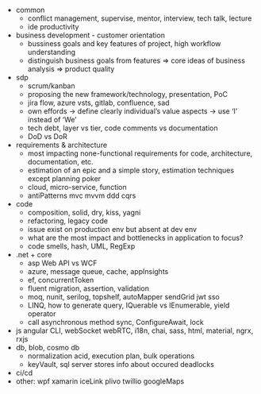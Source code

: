 * common
  * conflict management, supervise, mentor, interview, tech talk, lecture
  * ide productivity
* business development - customer orientation
  * bussiness goals and key features of project, high workflow understanding
  * distinguish business goals from features => core ideas of business analysis => product quality
* sdp
  * scrum/kanban
  * proposing the new framework/technology, presentation, PoC
  * jira flow, azure vsts, gitlab, confluence, sad
  * own effords -> define clearly individual’s value aspects -> use ‘I’ instead of ‘We’
  * tech debt, layer vs tier, code comments vs documentation
  * DoD vs DoR
* requirements & architecture
  * most impacting none-functional requirements for code, architecture, documentation, etc.
  * estimation of an epic and a simple story, estimation techniques except planning poker
  * cloud, micro-service, function
  * antiPatterns mvc mvvm ddd cqrs
* code
  * composition, solid, dry, kiss, yagni
  * refactoring, legacy code
  * issue exist on production env but absent at dev env
  * what are the most impact and bottlenecks in application to focus?
  * code smells, hash, UML, RegExp
* .net + core
  * asp Web API vs WCF
  * azure, message queue, cache, appInsights
  * ef, concurrentToken
  * fluent migration, assertion, validation
  * moq, nunit, serilog, topshelf, autoMapper sendGrid jwt sso
  * LINQ, how to generate query, IQuerable vs IEnumerable, yield operator
  * call asynchronous method sync, ConfigureAwait, lock
* js angular CLI, webSocket webRTC, i18n, chai, sass, html, material, ngrx, rxjs
* db, blob, cosmo db
  * normalization acid, execution plan, bulk operations
  * keyVault, sql server stores info about occured deadlocks
* ci/cd
* other: wpf xamarin iceLink plivo twillio googleMaps

